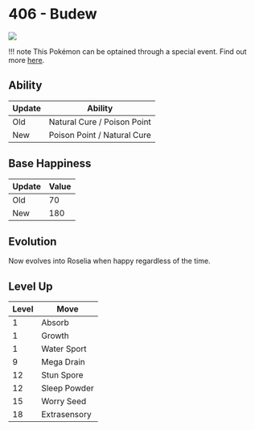 # 406 - Budew
![][406]

!!! note
    This Pokémon can be optained through a special event. Find out more [here](../../special_events/#baby-pokemon-egg-gift).

## Ability

Update | Ability
---    | ---
Old    | Natural Cure / Poison Point
New    | Poison Point / Natural Cure

## Base Happiness

Update | Value
---    | ---
Old    | 70
New    | 180

## Evolution
Now evolves into Roselia when happy regardless of the time.

## Level Up

Level | Move
---   | ---
  1   | Absorb
  1   | Growth
  1   | Water Sport
  9   | Mega Drain
 12   | Stun Spore
 12   | Sleep Powder
 15   | Worry Seed
 18   | Extrasensory



[406]: ../img/pokemon/406.png
